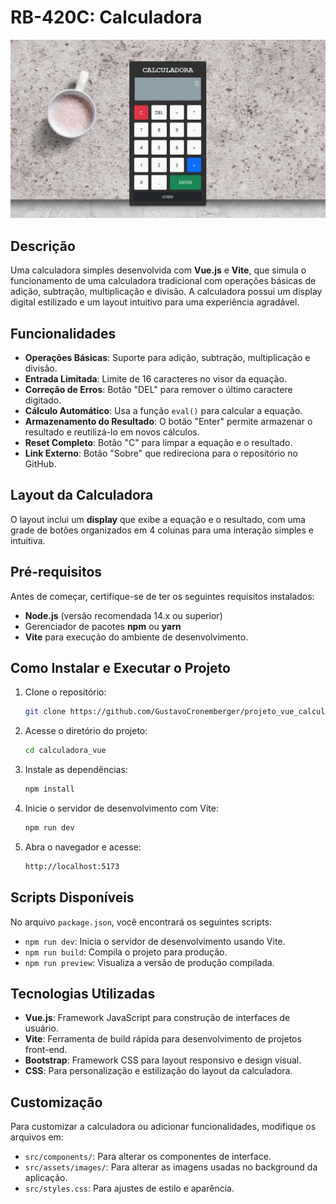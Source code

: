 # RB-420C: Calculadora

![CALCULADORA](src/assets/calculadora-img.png)

## Descrição

Uma calculadora simples desenvolvida com **Vue.js** e **Vite**, que simula o funcionamento de uma calculadora tradicional com operações básicas de adição, subtração, multiplicação e divisão. A calculadora possui um display digital estilizado e um layout intuitivo para uma experiência agradável.

## Funcionalidades

- **Operações Básicas**: Suporte para adição, subtração, multiplicação e divisão.
- **Entrada Limitada**: Limite de 16 caracteres no visor da equação.
- **Correção de Erros**: Botão "DEL" para remover o último caractere digitado.
- **Cálculo Automático**: Usa a função `eval()` para calcular a equação.
- **Armazenamento do Resultado**: O botão "Enter" permite armazenar o resultado e reutilizá-lo em novos cálculos.
- **Reset Completo**: Botão "C" para limpar a equação e o resultado.
- **Link Externo**: Botão "Sobre" que redireciona para o repositório no GitHub.

## Layout da Calculadora

O layout inclui um **display** que exibe a equação e o resultado, com uma grade de botões organizados em 4 colunas para uma interação simples e intuitiva.


## Pré-requisitos

Antes de começar, certifique-se de ter os seguintes requisitos instalados:

- **Node.js** (versão recomendada 14.x ou superior)
- Gerenciador de pacotes **npm** ou **yarn**
- **Vite** para execução do ambiente de desenvolvimento.

## Como Instalar e Executar o Projeto

1. Clone o repositório:

   ```bash
   git clone https://github.com/GustavoCronemberger/projeto_vue_calculadora.git
   ```

2. Acesse o diretório do projeto:

   ```bash
   cd calculadora_vue
   ```

3. Instale as dependências:

   ```bash
   npm install
   ```

4. Inicie o servidor de desenvolvimento com Vite:

   ```bash
   npm run dev
   ```

5. Abra o navegador e acesse:

   ```bash
   http://localhost:5173
   ```

## Scripts Disponíveis

No arquivo `package.json`, você encontrará os seguintes scripts:

- `npm run dev`: Inicia o servidor de desenvolvimento usando Vite.
- `npm run build`: Compila o projeto para produção.
- `npm run preview`: Visualiza a versão de produção compilada.

## Tecnologias Utilizadas

- **Vue.js**: Framework JavaScript para construção de interfaces de usuário.
- **Vite**: Ferramenta de build rápida para desenvolvimento de projetos front-end.
- **Bootstrap**: Framework CSS para layout responsivo e design visual.
- **CSS**: Para personalização e estilização do layout da calculadora.

## Customização

Para customizar a calculadora ou adicionar funcionalidades, modifique os arquivos em:

- `src/components/`: Para alterar os componentes de interface.
- `src/assets/images/`: Para alterar as imagens usadas no background da aplicação.
- `src/styles.css`: Para ajustes de estilo e aparência.
